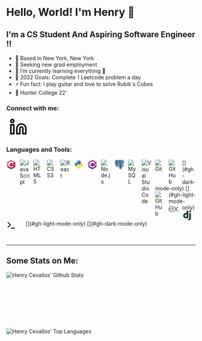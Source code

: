 # Hello, World! I'm Henry 👋 


## I'm a CS Student And Aspiring Software Engineer !!

- 📍 Based in New York, New York
- 🏢 Seeking new grad employment
- 🌱 I’m currently learning everything 🤣
- 🥅 2022 Goals: Complete 1 Leetcode problem a day
- ⚡ Fun fact: I play guitar and love to solve Rubik's Cubes
- 📕 Hunter College 22'

### Connect with me:

&nbsp;
[![website](./img/linkedin-light.svg)](https://linkedin.com/in/henry-cevallos#gh-light-mode-only)
[![website](./img/linkedin-dark.svg)](https://linkedin.com/in/henry-cevallos#gh-dark-mode-only)


### Languages and Tools:

<img align="left" alt="C++" width="26px" src="https://raw.githubusercontent.com/devicons/devicon/1119b9f84c0290e0f0b38982099a2bd027a48bf1/icons/cplusplus/cplusplus-original.svg" style="padding-right:10px;" />
<img align="left" alt="JavaScript" width="26px" src="https://cdn.jsdelivr.net/gh/devicons/devicon/icons/javascript/javascript-original.svg" style="padding-right:10px;" />
<img align="left" alt="HTML5" width="26px" src="https://cdn.jsdelivr.net/gh/devicons/devicon/icons/html5/html5-original.svg" style="padding-right:10px;" />
<img align="left" alt="CSS3" width="26px" src="https://cdn.jsdelivr.net/gh/devicons/devicon/icons/css3/css3-original.svg" style="padding-right:10px;" />
<img align="left" alt="React" width="26px" src="https://cdn.jsdelivr.net/gh/devicons/devicon/icons/react/react-original.svg" style="padding-right:10px;" />
<img align="left" alt="Python" width="26px" src="https://raw.githubusercontent.com/devicons/devicon/1119b9f84c0290e0f0b38982099a2bd027a48bf1/icons/python/python-original.svg" style="padding-right:10px;" />
<img align="left" alt="C#" width="26px" src="https://raw.githubusercontent.com/devicons/devicon/1119b9f84c0290e0f0b38982099a2bd027a48bf1/icons/csharp/csharp-original.svg" style="padding-right:10px;" />
<img align="left" alt="Node.js" width="26px" src="https://cdn.jsdelivr.net/gh/devicons/devicon/icons/nodejs/nodejs-original.svg" style="padding-right:10px;" />
<img align="left" alt="PostGres SQL" width="26px" src="https://raw.githubusercontent.com/devicons/devicon/1119b9f84c0290e0f0b38982099a2bd027a48bf1/icons/postgresql/postgresql-original.svg" style="padding-right:10px;" />
<img align="left" alt="MySQL" width="26px" src="https://cdn.jsdelivr.net/gh/devicons/devicon/icons/mysql/mysql-original.svg" style="padding-right:10px;" />
<img align="left" alt="Visual Studio Code" width="26px" src="https://cdn.jsdelivr.net/gh/devicons/devicon/icons/vscode/vscode-original.svg" style="padding-right:10px;" />
<img align="left" alt="Git" width="26px" src="https://cdn.jsdelivr.net/gh/devicons/devicon/icons/git/git-original.svg" style="padding-right:10px;" />
[<img align="left" alt="GitHub" width="26px" src="https://user-images.githubusercontent.com/3369400/139447912-e0f43f33-6d9f-45f8-be46-2df5bbc91289.png" style="padding-right:10px;" />](#gh-dark-mode-only)
[<img align="left" alt="GitHub" width="26px" src="https://user-images.githubusercontent.com/3369400/139448065-39a229ba-4b06-434b-bc67-616e2ed80c8f.png" style="padding-right:10px;" />](#gh-light-mode-only)
<img align="left" alt="Express" width="26px" src="https://raw.githubusercontent.com/devicons/devicon/1119b9f84c0290e0f0b38982099a2bd027a48bf1/icons/express/express-original.svg" style="padding-right:10px;" />
<img align="left" alt="Django" width="26px" src="https://raw.githubusercontent.com/devicons/devicon/1119b9f84c0290e0f0b38982099a2bd027a48bf1/icons/django/django-plain.svg" style="padding-right:10px;" />
[<img align="left" alt="Terminal" width="26px" src="./img/terminal-light.svg" />](#gh-light-mode-only)
[<img align="left" alt="Terminal" width="26px" src="./img/terminal-dark.svg" />](#gh-dark-mode-only)

<br />
<br />
<br /> 

---


## Some Stats on Me:

<img align="left" alt="Henry Cevallos' Github Stats" src="https://github-readme-stats.vercel.app/api?username=Henry-Cevallos&count_private=true&show_icons=true&hide=issues,stars&theme=dark" />

<br /> <br /><br /><br /> <br /><br /><br /><br />

<img align="left" alt="Henry Cevallos' Top Languages" src="https://github-readme-stats.vercel.app/api/top-langs/?username=henry-cevallos" />
